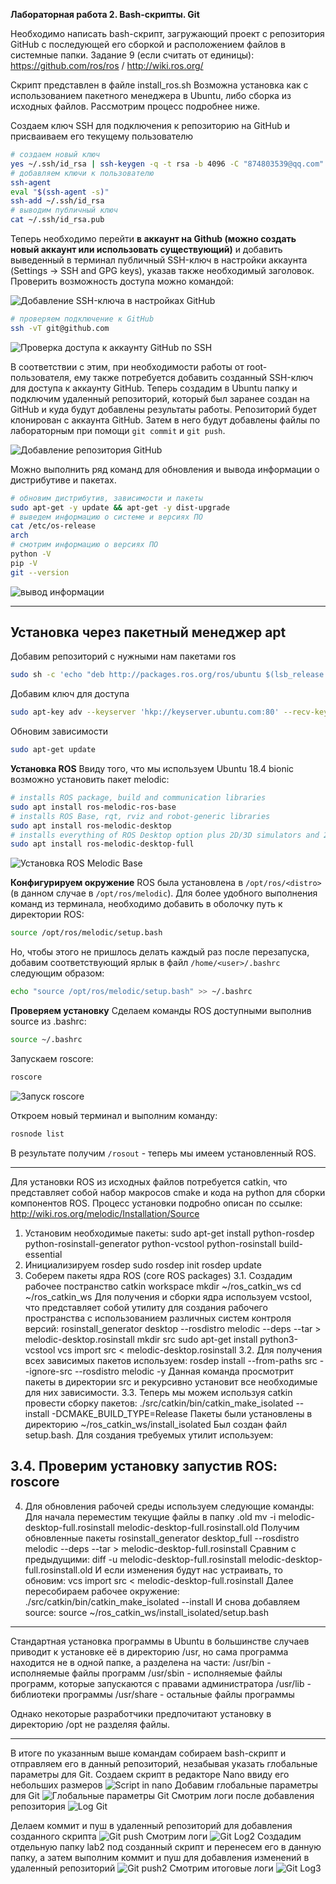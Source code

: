 **Лабораторная работа 2. Bash-скрипты. Git**

Необходимо написать bash-скрипт, загружающий проект с репозитория GitHub с последующей его сборкой и расположением файлов в системные папки. Задание 9 (если считать от единицы): https://github.com/ros/ros / http://wiki.ros.org/

Скрипт представлен в файле install_ros.sh
Возможна установка как с использованием пакетного менеджера в Ubuntu, либо сборка из исходных файлов. Рассмотрим процесс подробнее ниже.

Создаем ключ SSH для подключения к репозиторию на GitHub и присваиваем его текущему пользователю
```bash
# создаем новый ключ
yes ~/.ssh/id_rsa | ssh-keygen -q -t rsa -b 4096 -C "874803539@qq.com" -N '' > /dev/null
# добавляем ключи к пользователю
ssh-agent
eval "$(ssh-agent -s)"
ssh-add ~/.ssh/id_rsa
# выводим публичный ключ
cat ~/.ssh/id_rsa.pub
```

Теперь необходимо перейти **в аккаунт на Github (можно создать новый аккаунт или использовать существующий)** и добавить выведенный в терминал публичный SSH-ключ в настройки аккаунта (Settings -> SSH and GPG keys), указав также необходимый заголовок.
Проверить возможность доступа можно командой:

![Добавление SSH-ключа в настройках GitHub](https://raw.githubusercontent.com/Nelson789/4_labs_for_system/master/lab2/Add%20SSH%20key%20-%20GitHub%20Settings.png)

```bash
# проверяем подключение к GitHub
ssh -vT git@github.com
```

![Проверка доступа к аккаунту GitHub по SSH](https://raw.githubusercontent.com/Nelson789/4_labs_for_system/master/lab2/Screenshot%20from%202020-06-19%2012-59-14.png)

В соответствии с этим, при необходимости работы от root-пользователя, ему также потребуется добавить созданный SSH-ключ для доступа к аккаунту GitHub. 
Теперь создадим в Ubuntu папку и подключим удаленный репозиторий, который был заранее создан на GitHub и куда будут добавлены результаты работы. Репозиторий будет клонирован с аккаунта GitHub. Затем в него будут добавлены файлы по лабораторным при помощи `git commit` и `git push`.

![Добавление репозитория GitHub](https://raw.githubusercontent.com/Nelson789/4_labs_for_system/master/lab2/Screenshot%20from%202020-06-19%2013-01-19.png)

Можно выполнить ряд команд для обновления и вывода информации о дистрибутиве и пакетах.

```bash
# обновим дистрибутив, зависимости и пакеты
sudo apt-get -y update && apt-get -y dist-upgrade
# выведем информацию о системе и версиях ПО
cat /etc/os-release
arch
# смотрим информацию о версиях ПО
python -V
pip -V
git --version
```

![вывод информации](https://raw.githubusercontent.com/Nelson789/4_labs_for_system/master/lab2/Screenshot%20from%202020-06-19%2004-46-41.png)

-------

## Установка через пакетный менеджер apt

Добавим репозиторий с нужными нам пакетами ros

```bash
sudo sh -c 'echo "deb http://packages.ros.org/ros/ubuntu $(lsb_release -sc) main" > /etc/apt/sources.list.d/ros-latest.list'
```

Добавим ключ для доступа

```bash
sudo apt-key adv --keyserver 'hkp://keyserver.ubuntu.com:80' --recv-key C1CF6E31E6BADE8868B172B4F42ED6FBAB17C654
```

Обновим зависимости

```bash
sudo apt-get update
```

**Установка ROS**
Ввиду того, что мы используем Ubuntu 18.4 bionic возможно установить пакет melodic:

```bash
# installs ROS package, build and communication libraries
sudo apt install ros-melodic-ros-base
# installs ROS Base, rqt, rviz and robot-generic libraries
sudo apt install ros-melodic-desktop
# installs everything of ROS Desktop option plus 2D/3D simulators and 2D/3D perception (if you want to simulate using Gazebo)
sudo apt install ros-melodic-desktop-full
```

![Установка ROS Melodic Base](https://raw.githubusercontent.com/Nelson789/4_labs_for_system/master/lab2/Screenshot%20from%202020-06-19%2004-26-37.png)

**Конфигурируем окружение**
ROS была установлена в `/opt/ros/<distro>` (в данном случае в `/opt/ros/melodic`). Для более удобного выполнения команд из терминала, необходимо добавить в оболочку путь к директории ROS:

```bash
source /opt/ros/melodic/setup.bash
```

Но, чтобы этого не пришлось делать каждый раз после перезапуска, добавим соответствующий ярлык в файл `/home/<user>/.bashrc` следующим образом: 

```bash
echo "source /opt/ros/melodic/setup.bash" >> ~/.bashrc
```

**Проверяем установку**
Сделаем команды ROS доступными выполнив source из .bashrc:

```bash
source ~/.bashrc
```

Запускаем roscore:

```bash
roscore
```

![Запуск roscore](https://raw.githubusercontent.com/Nelson789/4_labs_for_system/master/lab2/Screenshot%20from%202020-06-19%2012-55-16.png)

Откроем новый терминал и выполним команду:

```bash
rosnode list
```

В результате получим `/rosout` - теперь мы имеем установленный ROS. 

-------------

Для установки ROS из исходных файлов потребуется catkin, что представляет собой набор макросов cmake и кода на python для сборки компонентов ROS. 
Процесс установки подробно описан по ссылке:
http://wiki.ros.org/melodic/Installation/Source

1. Установим необходимые пакеты:
sudo apt-get install python-rosdep python-rosinstall-generator python-vcstool python-rosinstall build-essential
2. Инициализируем rosdep
sudo rosdep init
rosdep update
3. Соберем пакеты ядра ROS (core ROS packages)
3.1. Создадим рабочее постранство catkin workspace
mkdir ~/ros_catkin_ws
cd ~/ros_catkin_ws
Для получения и сборки ядра используем vcstool, что представляет собой утилиту для создания рабочего пространства с использованием различных систем контроля версий:
rosinstall_generator desktop --rosdistro melodic --deps --tar > melodic-desktop.rosinstall
mkdir src
sudo apt-get install python3-vcstool
vcs import src < melodic-desktop.rosinstall
3.2. Для получения всех зависимых пакетов используем:
rosdep install --from-paths src --ignore-src --rosdistro melodic -y
Данная команда просмотрит пакеты в директории src и рекурсивно установит все необходимые для них зависимости.
3.3. Теперь мы можем используя catkin провести сборку пакетов:
./src/catkin/bin/catkin_make_isolated --install -DCMAKE_BUILD_TYPE=Release
Пакеты были установлены в директорию ~/ros_catkin_ws/install_isolated
Был создан файл setup.bash. Для создания требуемых утилит используем:
 

3.4. Проверим установку запустив ROS:
roscore
------------------------------------------------------
4. Для обновления рабочей среды используем следующие команды:
Для начала переместим текущие файлы в папку .old
 mv -i melodic-desktop-full.rosinstall melodic-desktop-full.rosinstall.old
 Получим обновленные пакеты
rosinstall_generator desktop_full --rosdistro melodic --deps --tar > melodic-desktop-full.rosinstall
Сравним с предыдущими:
 diff -u melodic-desktop-full.rosinstall melodic-desktop-full.rosinstall.old
 И если изменения будут нас устраивать, то обновим:
 vcs import src < melodic-desktop-full.rosinstall
 Далее пересобираем рабочее окружение:
 ./src/catkin/bin/catkin_make_isolated --install
 И снова добавляем source:
 source ~/ros_catkin_ws/install_isolated/setup.bash

----------------

Стандартная установка программы в Ubuntu в большинстве случаев приводит к установке её в директорию /usr, но сама программа находится не в одной папке, а разделена на части:
/usr/bin - исполняемые файлы программ
/usr/sbin - исполняемые файлы программ, которые запускаются с правами администратора
/usr/lib - библиотеки программы
/usr/share - остальные файлы программы

Однако некоторые разработчики предпочитают установку в директорию /opt не разделяя файлы.

--------

В итоге по указанным выше командам собираем bash-скрипт и отправляем его в данный репозиторий, незабывая указать глобальные параметры для Git.
Создаем скрипт в редакторе Nano ввиду его небольших размеров
![Script in nano](https://raw.githubusercontent.com/Nelson789/4_labs_for_system/master/lab2/Screenshot%20from%202020-06-19%2013-03-07.png)
Добавим глобальные параметры для Git
![Глобальные параметры Git](https://raw.githubusercontent.com/Nelson789/4_labs_for_system/master/lab2/Screenshot%20from%202020-06-19%2013-05-17.png)
Смотрим логи после добавления репозитория
![Log Git](https://raw.githubusercontent.com/Nelson789/4_labs_for_system/master/lab2/Screenshot%20from%202020-06-19%2013-02-34.png)

Делаем коммит и пуш в удаленный репозиторий для добавления созданного скрипта
![Git push](https://raw.githubusercontent.com/Nelson789/4_labs_for_system/master/lab2/Screenshot%20from%202020-06-19%2013-06-17.png)
Смотрим логи
![Git Log2](https://raw.githubusercontent.com/Nelson789/4_labs_for_system/master/lab2/Screenshot%20from%202020-06-19%2013-06-30.png)
Создадим отдельную папку lab2 под созданный скрипт и перенесем его в данную папку, а затем выполним коммит и пуш для добавления изменений в удаленный репозиторий
![Git push2](https://raw.githubusercontent.com/Nelson789/4_labs_for_system/master/lab2/Screenshot%20from%202020-06-19%2013-12-18.png)
Смотрим итоговые логи
![Git Log3](https://raw.githubusercontent.com/Nelson789/4_labs_for_system/master/lab2/Screenshot%20from%202020-06-19%2013-12-29.png)
